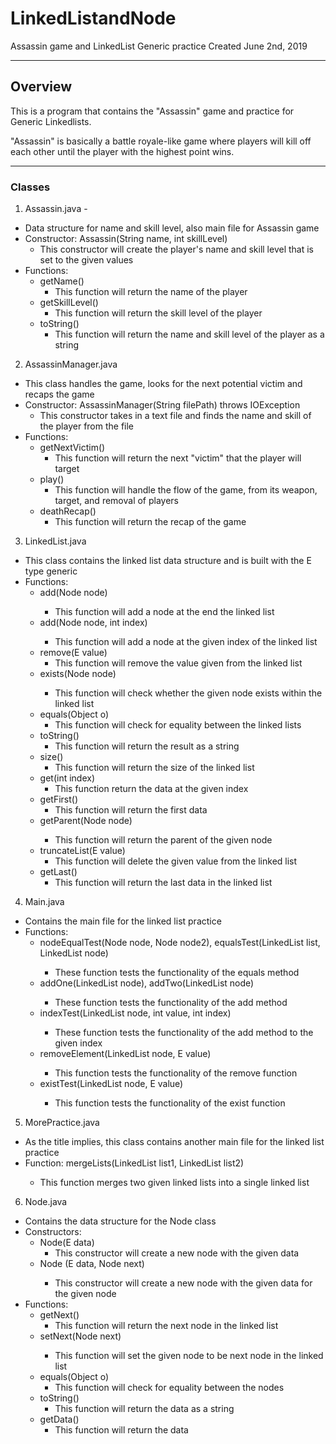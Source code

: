 # LinkedListandNode
Assassin game and LinkedList Generic practice
Created June 2nd, 2019

-------------------------------------------------------------------------------

## Overview
This is a program that contains the "Assassin" game and practice for Generic Linkedlists.

"Assassin" is basically a battle royale-like game where players will kill off each other until the player with the highest point wins.

-------------------------------------------------------------------------------

### Classes

1. Assassin.java - 
 * Data structure for name and skill level, also main file for Assassin game
 * Constructor: Assassin(String name, int skillLevel)
   * This constructor will create the player's name and skill level that is set to the given values
 * Functions:
   * getName()
     * This function will return the name of the player
   * getSkillLevel()
     * This function will return the skill level of the player
   * toString()
     * This function will return the name and skill level of the player as a string
     
     
2. AssassinManager.java
 * This class handles the game, looks for the next potential victim and recaps the game
 * Constructor: AssassinManager(String filePath) throws IOException
   * This constructor takes in a text file and finds the name and skill of the player from the file
 * Functions:
   * getNextVictim()
     * This function will return the next "victim" that the player will target
   * play()
     * This function will handle the flow of the game, from its weapon, target, and removal of players
   * deathRecap()
     * This function will return the recap of the game


3. LinkedList.java
 * This class contains the linked list data structure and is built with the E type generic
 * Functions:
   * add(Node<E> node)
     * This function will add a node at the end the linked list
   * add(Node<E> node, int index)
     * This function will add a node at the given index of the linked list
   * remove(E value)
     * This function will remove the value given from the linked list
   * exists(Node<E> node)
     * This function will check whether the given node exists within the linked list
   * equals(Object o)
     * This function will check for equality between the linked lists
   * toString()
     * This function will return the result as a string
   * size()
     * This function will return the size of the linked list
   * get(int index)
     * This function return the data at the given index
   * getFirst()
     * This function will return the first data
   * getParent(Node<E> node)
     * This function will return the parent of the given node
   * truncateList(E value)
     * This function will delete the given value from the linked list
   * getLast()
     * This function will return the last data in the linked list


4. Main.java
 * Contains the main file for the linked list practice
 * Functions:
   * nodeEqualTest(Node<?> node, Node<?> node2), equalsTest(LinkedList<E> list, LinkedList<E> node)
     * These function tests the functionality of the equals method
   * addOne(LinkedList<E> node), addTwo(LinkedList<E> node)
     * These function tests the functionality of the add method
   * indexTest(LinkedList<E> node, int value, int index)
     * These function tests the functionality of the add method to the given index
   * removeElement(LinkedList<E> node, E value)
     * This function tests the functionality of the remove function
   * existTest(LinkedList<E> node, E value)
     * This function tests the functionality of the exist function
 
 
5. MorePractice.java
 * As the title implies, this class contains another main file for the linked list practice
 * Function: mergeLists(LinkedList<E> list1, LinkedList<E> list2)
   * This function merges two given linked lists into a single linked list


6. Node.java
 * Contains the data structure for the Node class
 * Constructors:
   * Node(E data)
     * This constructor will create a new node with the given data
   * Node (E data, Node<E> next)
     * This constructor will create a new node with the given data for the given node
 * Functions:
   * getNext()
     * This function will return the next node in the linked list
   * setNext(Node<E> next)
     * This function will set the given node to be next node in the linked list
   * equals(Object o)
     * This function will check for equality between the nodes
   * toString()
     * This function will return the data as a string
   * getData()
     * This function will return the data

 
 
 
 
 






